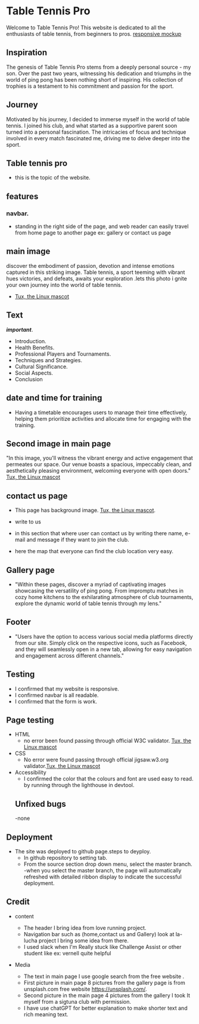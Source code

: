 
# Table Tennis Pro
Welcome to Table Tennis Pro! This website is dedicated to all the enthusiasts of table tennis, from beginners to pros.
[responsive mockup](https://ui.dev/amiresponsive?url=https://samgree.github.io/Table-Tennis/)

## Inspiration
The genesis of Table Tennis Pro stems from a deeply personal source - my son. Over the past two years, witnessing his dedication and triumphs in the world of ping pong has been nothing short of inspiring. His collection of trophies is a testament to his commitment and passion for the sport.

## Journey
Motivated by his journey, I decided to immerse myself in the world of table tennis. I joined his club, and what started as a supportive parent soon turned into a personal fascination. The intricacies of focus and technique involved in every match fascinated me, driving me to delve deeper into the sport.

## Table tennis pro
* this is the topic of the website.

## features
### navbar.
* standing in the right side of the page, and web reader can easily travel from home page to another page ex: gallery or contact us page

## main image
discover the embodiment of passion, devotion and intense emotions captured in this striking image. Table tennis, a sport teeming with vibrant hues victories, and defeats, awaits your exploration .lets this photo i gnite your own journey into the world of table tennis.
- [Tux, the Linux mascot](/assets/images/cover.amotion.img.jpg)

## Text
***important***.
- Introduction.
- Health Benefits.
- Professional Players and Tournaments.
- Techniques and Strategies.
- Cultural Significance.
- Social Aspects.
- Conclusion

## date and time for training
* Having a timetable encourages users to manage their time effectively, helping them prioritize activities and allocate time for engaging with the training.

## Second image in main page

 "In this image, you'll witness the vibrant energy and active engagement that permeates our space. Our venue boasts a spacious, impeccably clean, and aesthetically pleasing environment, welcoming everyone with open doors."
  [Tux, the Linux mascot](/assets/images/training-time.jpg)

## contact us page
 - This page has background image.
  [Tux, the Linux mascot](/assets/images/last-img-1.jpg).
- write to us 

- in this section that where user can contact us by writing there name, e-mail and message if they want to join the club.
- here the map that everyone can find the club location very easy.

## Gallery page

- "Within these pages, discover a myriad of captivating images showcasing the versatility of ping pong. From impromptu matches in cozy home kitchens to the exhilarating atmosphere of club tournaments, explore the dynamic world of table tennis through my lens."

## Footer
- "Users have the option to access various social media platforms directly from our site. Simply click on the respective icons, such as Facebook, and they will seamlessly open in a new tab, allowing for easy navigation and engagement across different channels."

## Testing 
- I confirmed that my website is responsive.
- I confirmed navbar is all readable.
- I confirmed that the form is work. 

## Page testing
- HTML
    - no error been found passing through official W3C validator. 
    [Tux, the Linux mascot](/assets/images/index.html-validate.png)
- CSS     
    - No error were found passing through official jigsaw.w3.org
 validator.[Tux, the Linux mascot](/assets/images/css-validate.new.png)
 - Accessibility
    - I confirmed the color that the colours and font are used easy to read. by running through the lighthouse in devtool. 
    ## Unfixed bugs
    -none
## Deployment
- The site was deployed to github page.steps to deyploy.
   - In github repository to setting tab.
   - From the source section drop down menu, select the master branch.
   -when you select the master branch, the page will automatically refreshed with detailed ribbon display to indicate the successful deployment.
## Credit
- content
   - The header I bring idea from love running project.
   - Navigation bar such as (home,contact us and Gallery) look at la-lucha project I bring some idea from there.
   - I used slack when I'm Really stuck like Challenge Assist or other student like ex: vernell quite helpful
- Media
   
   - The text in main page I use google search from the free website .
   - First picture in main page 8 pictures from the gallery page is from unsplash.com free website https://unsplash.com/.
   - Second picture in the main page 4 pictures from the gallery I took It myself from a sigtuna club with permission.
   - I have use chatGPT for better explanation to make shorter text and rich meaning text.










































